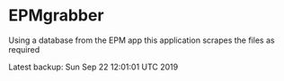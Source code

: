 # EPMgrabber
Using a database from the EPM app this application scrapes the files as required


Latest backup: Sun Sep 22 12:01:01 UTC 2019
